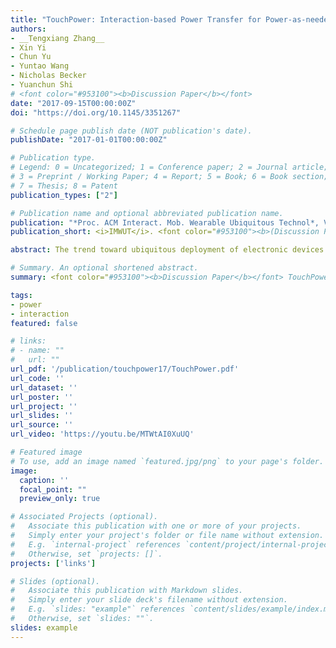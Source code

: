 ```yaml
---
title: "TouchPower: Interaction-based Power Transfer for Power-as-needed Devices"
authors:
- __Tengxiang Zhang__
- Xin Yi
- Chun Yu
- Yuntao Wang
- Nicholas Becker
- Yuanchun Shi
# <font color="#953100"><b>Discussion Paper</b></font>
date: "2017-09-15T00:00:00Z"
doi: "https://doi.org/10.1145/3351267"

# Schedule page publish date (NOT publication's date).
publishDate: "2017-01-01T00:00:00Z"

# Publication type.
# Legend: 0 = Uncategorized; 1 = Conference paper; 2 = Journal article;
# 3 = Preprint / Working Paper; 4 = Report; 5 = Book; 6 = Book section;
# 7 = Thesis; 8 = Patent
publication_types: ["2"]

# Publication name and optional abbreviated publication name.
publication: "*Proc. ACM Interact. Mob. Wearable Ubiquitous Technol*, Vol 3, Issue 3, Article 121, Sept 2017."
publication_short: <i>IMWUT</i>. <font color="#953100"><b>(Discussion Paper)</b></font><br/><font color="grey">TouchPower transfers on-body power to off-body devices during interaction to reduce power maintenance demands</font>

abstract: The trend toward ubiquitous deployment of electronic devices demands novel low maintenance power schemes to decrease the burden of maintaining such a large number of devices. In this paper, we propose Interaction-based Power Transfer (IPT):a novel power scheme for power-as-needed devices (i.e., devices that only require power during interaction). IPT allows for the removal of built-in batteries on these devices, and to instead be powered up through direct contact interaction with the user (e.g. gripping a mouse, holding a pen). We prove the concept and show the potential of IPT through our TouchPower prototype. TouchPower transfers on-body power to off-body power-as-needed devices through contact between electrodes on a glove worn by the user and those on the target device during the interaction process. We design TouchPower to automatically detect the contact topology at runtime to supply power accordingly, and place electrodes on the glove so that TouchPower is compatible with various interactions with different objects. We also show the methodology of placing electrodes on the device-end, and evaluate it on a mouse and a remote controller. Results show that during interaction, TouchPower is able to provide stable power supply to these devices with only a small sacrifice in regards to interaction naturalness. At last we demonstrate six applications of TouchPower, and discuss the limitations and potential of TouchPower and IPT systems.

# Summary. An optional shortened abstract.
summary: <font color="#953100"><b>Discussion Paper</b></font> TouchPower transfers on-body power to off-body devices during interaction to reduce power maintenance demands. 

tags:
- power
- interaction
featured: false

# links:
# - name: ""
#   url: ""
url_pdf: '/publication/touchpower17/TouchPower.pdf'
url_code: ''
url_dataset: ''
url_poster: ''
url_project: ''
url_slides: ''
url_source: ''
url_video: 'https://youtu.be/MTWtAI0XuUQ'

# Featured image
# To use, add an image named `featured.jpg/png` to your page's folder. 
image:
  caption: ''
  focal_point: ""
  preview_only: true

# Associated Projects (optional).
#   Associate this publication with one or more of your projects.
#   Simply enter your project's folder or file name without extension.
#   E.g. `internal-project` references `content/project/internal-project/index.md`.
#   Otherwise, set `projects: []`.
projects: ['links']

# Slides (optional).
#   Associate this publication with Markdown slides.
#   Simply enter your slide deck's filename without extension.
#   E.g. `slides: "example"` references `content/slides/example/index.md`.
#   Otherwise, set `slides: ""`.
slides: example
---
```

<!-- 
{{% alert note %}}
Click the *Cite* button above to demo the feature to enable visitors to import publication metadata into their reference management software.
{{% /alert %}}

{{% alert note %}}
Click the *Slides* button above to demo Academic's Markdown slides feature.
{{% /alert %}} -->
<!-- This paper is selected to be one of the Discussion Papers (7%), which are considered to be able to inspire further  -->
<!-- Supplementary notes can be added here, including [code and math](https://sourcethemes.com/academic/docs/writing-markdown-latex/). -->
